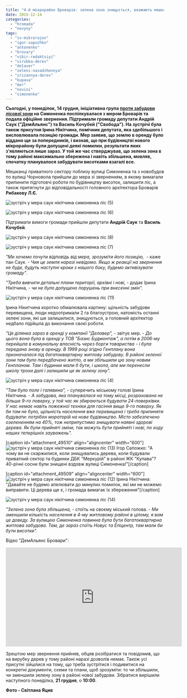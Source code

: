 ```yaml
---
title: "4-й мікрорайон Броварів: зелена зона знищується, вважають мешканці. Ні, максимально зберігається, каже мер - ФОТО, ВІДЕО"
date: 2015-12-14
categories: 
  - "hromada"
  - "novyny"
tags: 
  - "iv-mikrorajon"
  - "igor-sapozhko"
  - "antonenko"
  - "brovary"
  - "vibir-redaktsiyi"
  - "virubka-derev"
  - "delaver"
  - "zeleni-nasadzhennya"
  - "zrizannya-derev"
  - "kupava"
  - "mer"
  - "novini"
  - "simonenka"
---
```


**Сьогодні, у понеділок, 14 грудня, ініціативна група [проти забудови лісової зони](https://mpz.brovary.org/49464-2/) на Симоненка поспілкувалася з мером Броварів та подала офіційне звернення. Підтримали громаду депутати Андрій Саук ("ДемАльянс") та Василь Кочубей ("Свобода"). На зустрічі була також присутня Ірина Нікітчина, помічник депутата, яка здебільшого і висловлювала позицію громади. Мер заявив, що землю в оренду було віддано ще за попередників, і визнав, що при будівництві нового мікрорайону були допущені деякі помилки, результати яких з'являються лише зараз. У той же час стверджував, що зелена зона в тому районі максимально збережена і навіть збільшена, мовляв, спочатку планувалося забудувати висотками взагалі все.**

Мешканці приватного сектору поблизу вулиці Симоненка та з новобудов по вулиці Чорновола прийшли до мера зі зверненням, в якому вимагали припинити підготовчі роботи по будівництву висоток, залишити ліс, а також притягнути до відповідальності головного архітектора Броварів **Рибакову Л.Є.**

![зустріч у мера саук нікітчина симоненка ліс (5)](https://mpz.brovary.org/wp-content/uploads/2015/12/zustrich-u-mera-sauk-nikitchyna-symonenka-lis-5.jpg)

![зустріч у мера саук нікітчина симоненка ліс (6)](https://mpz.brovary.org/wp-content/uploads/2015/12/zustrich-u-mera-sauk-nikitchyna-symonenka-lis-6.jpg)

Підтримати вимоги громади прийшли депутати **Андрій Саук** та **Василь Кочубей**.

![зустріч у мера саук нікітчина симоненка ліс (8)](https://mpz.brovary.org/wp-content/uploads/2015/12/zustrich-u-mera-sauk-nikitchyna-symonenka-lis-8.jpg)

![зустріч у мера саук нікітчина симоненка ліс (7)](https://mpz.brovary.org/wp-content/uploads/2015/12/zustrich-u-mera-sauk-nikitchyna-symonenka-lis-7.jpg)

_"Ми хочемо почути відповідь від мера, зрозуміти його позицію,_  - каже пан Саук. - _Чия це земля наразі невідомо. Якщо ж реакції на звернення не буде, будуть наступні кроки з нашого боку, будемо активізувати громаду"._

_"Треба вивчити детальні плани території, архівні і нові,_ - додає Ірина Нікітчина, - _чи не було допущено порушень при внесенні змін"._

![зустріч у мера саук нікітчина симоненка ліс (11)](https://mpz.brovary.org/wp-content/uploads/2015/12/zustrich-u-mera-sauk-nikitchyna-symonenka-lis-11.jpg)

Ірина Нікитчина коротко обмалювала картину: щільність забудови перевищена, люди недоотримали 2 га благоустрою, натомість останні зелені зони, які ше залишилися, знищуються, а головний архітектор недбало підійшла до виконання своєї роботи.

_"Ця ділянка зараз в оренді у компанії "Делавер",_ - звітує мер. - _До цього вона була в оренді у ТОВ "Базис Будмонтаж", а потім в 2006-му перейшла в комунальну власність через борги товариства - і була передана знову в оренду. В 1999 році згідно Генплану вона призначалася під багатоквартирну житлову забудову. В районі зеленої зони там було передбачено житло, а ми збільшили цю зону новим Генпланом. Там і будинки мали б бути, і школа, але ми перенесли школу трохи далі і залишили це як зелену зону"._

![зустріч у мера саук нікітчина симоненка ліс (4)](https://mpz.brovary.org/wp-content/uploads/2015/12/zustrich-u-mera-sauk-nikitchyna-symonenka-lis-4.jpg)

_"Там було поле і галявина",_ - суперечить міському голові Ірина Нікітчина. - _А забудова, яка планувалася на тому місці, розрахована не більше 9-го поверху, у той час як збираються будувати 24-поверхівки. У нас немає навіть пожежної техніки для гасіння вище 9-го поверху. Як би там не було, щільність населення вже перевищена і треба припиняти будувати: потрібен мораторій на нове будівництво. Місто забезпечено озелененням на 40%, тож неприпустимо знищувати наявні здорові дерева. Як були прийняті зміни, так можуть бути прийняті і нові, по ходу наших теперішніх зауважень"._

\[caption id="attachment\_49510" align="aligncenter" width="600"\]![зустріч у мера саук нікітчина симоненка ліс (13)](https://mpz.brovary.org/wp-content/uploads/2015/12/zustrich-u-mera-sauk-nikitchyna-symonenka-lis-13.jpg) Ігор Сапожко: "А чому ви не скаржилися, коли знищувались дерева, коли будували приватний сектор та будинки ДБК "Меркурій" в районі ЖК "Купава"? 40-річні сосни були знищені вздовж вулиці Симоненка!"\[/caption\]

\[caption id="attachment\_49509" align="aligncenter" width="600"\]![зустріч у мера саук нікітчина симоненка ліс (12)](https://mpz.brovary.org/wp-content/uploads/2015/12/zustrich-u-mera-sauk-nikitchyna-symonenka-lis-12.jpg) Ірина Нікітчина: "Давайте не будемо апелювати до минулих помилок, які ми не можемо виправити. Ці дерева ще є, і громада вимагає їх збереження"\[/caption\]

![зустріч у мера саук нікітчина симоненка ліс (14)](https://mpz.brovary.org/wp-content/uploads/2015/12/zustrich-u-mera-sauk-nikitchyna-symonenka-lis-14.jpg)

_"Зелена зона була збільшена,_ - стоїть на своєму міський голова. - _Ми зменшили кількість населення в 4-му житловому районі в цілому, я вам це доведу. За вулицею Симоненка повинна була бути багатоквартирна житлова забудова. Там, де зараз стоїть Новус та Епіцентр, там мали би бути висотки"._

Відео "ДемАльянс Бровари":

<iframe src="https://www.youtube.com/embed/9Hcj4fVzFlA" width="560" height="315" frameborder="0" allowfullscreen="allowfullscreen"></iframe>

Зрештою мер звернення прийняв, обцяв розібратися та повідомив, що на вирубку дерев у тому районі наразі дозволів немає. Також усі присутні зійшлися на тому, що треба зустрітися і подивитися на конкретні документи, схеми та плани, щоб зрозуміти: то чи збільшили, чи зменшили зелену зону в районі нової забудови. Зібратися вирішили наступного понеділка, **21 грудня**, о **10:00**.

**Фото - Світлана Яцив**
